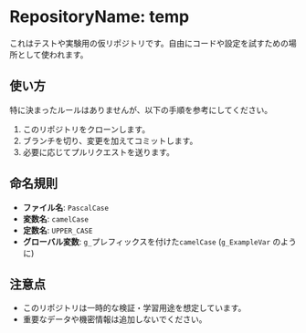 # RepositoryName: temp

これはテストや実験用の仮リポジトリです。自由にコードや設定を試すための場所として使われます。

## 使い方

特に決まったルールはありませんが、以下の手順を参考にしてください。

1. このリポジトリをクローンします。
2. ブランチを切り、変更を加えてコミットします。
3. 必要に応じてプルリクエストを送ります。

## 命名規則

- **ファイル名**: `PascalCase`
- **変数名**: `camelCase`
- **定数名**: `UPPER_CASE`
- **グローバル変数**: `g_`プレフィックスを付けた`camelCase` (`g_ExampleVar` のように)

## 注意点

- このリポジトリは一時的な検証・学習用途を想定しています。
- 重要なデータや機密情報は追加しないでください。

